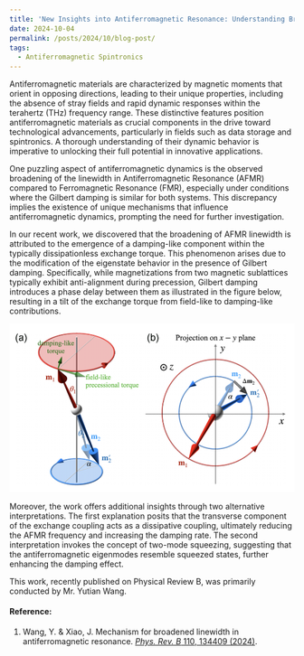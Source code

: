 ```yaml
---
title: 'New Insights into Antiferromagnetic Resonance: Understanding Broadened Linewidths'
date: 2024-10-04
permalink: /posts/2024/10/blog-post/
tags:
  - Antiferromagnetic Spintronics
---
```


Antiferromagnetic materials are characterized by magnetic moments that orient in opposing directions, leading to their unique properties, including the absence of stray fields and rapid dynamic responses within the terahertz (THz) frequency range. These distinctive features position antiferromagnetic materials as crucial components in the drive toward technological advancements, particularly in fields such as data storage and spintronics. A thorough understanding of their dynamic behavior is imperative to unlocking their full potential in innovative applications.

One puzzling aspect of antiferromagnetic dynamics is the observed broadening of the linewidth in Antiferromagnetic Resonance (AFMR) compared to Ferromagnetic Resonance (FMR), especially under conditions where the Gilbert damping is similar for both systems. This discrepancy implies the existence of unique mechanisms that influence antiferromagnetic dynamics, prompting the need for further investigation.

In our recent work, we discovered that the broadening of AFMR linewidth is attributed to the emergence of a damping-like component within the typically dissipationless exchange torque. This phenomenon arises due to the modification of the eigenstate behavior in the presence of Gilbert damping. Specifically, while magnetizations from two magnetic sublattices typically exhibit anti-alignment during precession, Gilbert damping introduces a phase delay between them as illustrated in the figure below, resulting in a tilt of the exchange torque from field-like to damping-like contributions.

![Alt text {caption = (a) Comparison of the antiferromagnetic resonance state without and with Gilbert damping in a three-dimensional (3D) view and (b) projection on the x-y plane.}](/files/news_images/AFMR_Linewidth.png)

Moreover, the work offers additional insights through two alternative interpretations. The first explanation posits that the transverse component of the exchange coupling acts as a dissipative coupling, ultimately reducing the AFMR frequency and increasing the damping rate. The second interpretation invokes the concept of two-mode squeezing, suggesting that the antiferromagnetic eigenmodes resemble squeezed states, further enhancing the damping effect.

This work, recently published on Physical Review B, was primarily conducted by Mr. Yutian Wang. 

#### Reference:

1. Wang, Y. & Xiao, J. Mechanism for broadened linewidth in antiferromagnetic resonance. [_Phys. Rev. B_ 110, 134409 (2024)](https://link.aps.org/doi/10.1103/PhysRevB.110.134409).